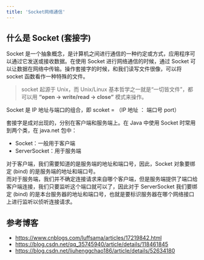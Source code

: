 ```yaml
---
title: 'Socket网络通信'
---
```


## 什么是 Socket (套接字)
Socket 是一个抽象概念，是计算机之间进行通信的一种约定或方式，应用程序可以通过它发送或接收数据。在使用 Socket 进行网络通信的时候，通过 Socket 可以让数据在网络中传输。操作套接字的时候，和我们读写文件很像，可以将 socket 函数看作一种特殊的文件。
> socket 起源于 Unix，而 Unix/Linux 基本哲学之一就是“一切皆文件”，都可以用 **“open -> write/read -> close”** 模式来操作。  

Socket 是 IP  地址与端口的组合，即 scoket = （IP 地址 ： 端口号 port）

套接字是成对出现的，分别在客户端和服务端上。在 Java 中使用 Socket 时常用到两个类，在 java.net 包中：
- Socket：一般用于客户端
- ServerSocket：用于服务端

对于客户端，我们需要知道的是服务端的地址和端口号，因此，Socket 对象要绑定 (bind) 的是服务端的地址和端口号。  
而对于服务端，我们并不确定连接请求来自哪个客户端，但是服务端提供了端口给客户端连接，我们只要监听这个端口就可以了，因此对于 ServerSocket 我们要绑定 (bind) 的是本台服务器的地址和端口号，也就是要标识服务器在哪个网络接口上进行监听以侦听连接请求。

## 参考博客
- https://www.cnblogs.com/luffsama/articles/17219842.html
- https://blog.csdn.net/qq_35745940/article/details/118461845
- https://blog.csdn.net/liuhenggchao186/article/details/52634180